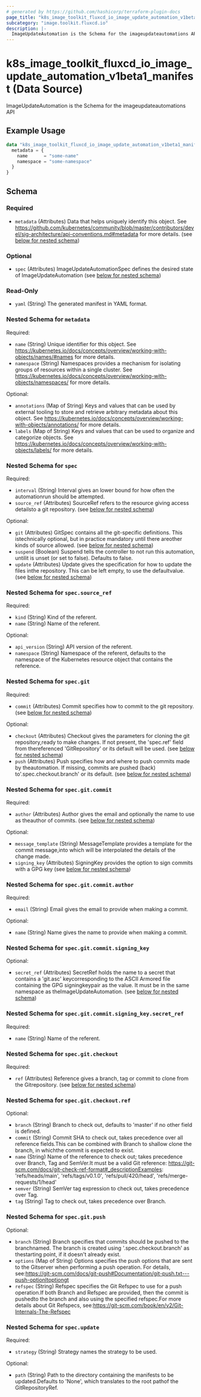 ```yaml
---
# generated by https://github.com/hashicorp/terraform-plugin-docs
page_title: "k8s_image_toolkit_fluxcd_io_image_update_automation_v1beta1_manifest Data Source - terraform-provider-k8s"
subcategory: "image.toolkit.fluxcd.io"
description: |-
  ImageUpdateAutomation is the Schema for the imageupdateautomations API
---
```


# k8s_image_toolkit_fluxcd_io_image_update_automation_v1beta1_manifest (Data Source)

ImageUpdateAutomation is the Schema for the imageupdateautomations API

## Example Usage

```terraform
data "k8s_image_toolkit_fluxcd_io_image_update_automation_v1beta1_manifest" "example" {
  metadata = {
    name      = "some-name"
    namespace = "some-namespace"
  }
}
```

<!-- schema generated by tfplugindocs -->
## Schema

### Required

- `metadata` (Attributes) Data that helps uniquely identify this object. See https://github.com/kubernetes/community/blob/master/contributors/devel/sig-architecture/api-conventions.md#metadata for more details. (see [below for nested schema](#nestedatt--metadata))

### Optional

- `spec` (Attributes) ImageUpdateAutomationSpec defines the desired state of ImageUpdateAutomation (see [below for nested schema](#nestedatt--spec))

### Read-Only

- `yaml` (String) The generated manifest in YAML format.

<a id="nestedatt--metadata"></a>
### Nested Schema for `metadata`

Required:

- `name` (String) Unique identifier for this object. See https://kubernetes.io/docs/concepts/overview/working-with-objects/names/#names for more details.
- `namespace` (String) Namespaces provides a mechanism for isolating groups of resources within a single cluster. See https://kubernetes.io/docs/concepts/overview/working-with-objects/namespaces/ for more details.

Optional:

- `annotations` (Map of String) Keys and values that can be used by external tooling to store and retrieve arbitrary metadata about this object. See https://kubernetes.io/docs/concepts/overview/working-with-objects/annotations/ for more details.
- `labels` (Map of String) Keys and values that can be used to organize and categorize objects. See https://kubernetes.io/docs/concepts/overview/working-with-objects/labels/ for more details.


<a id="nestedatt--spec"></a>
### Nested Schema for `spec`

Required:

- `interval` (String) Interval gives an lower bound for how often the automationrun should be attempted.
- `source_ref` (Attributes) SourceRef refers to the resource giving access detailsto a git repository. (see [below for nested schema](#nestedatt--spec--source_ref))

Optional:

- `git` (Attributes) GitSpec contains all the git-specific definitions. This istechnically optional, but in practice mandatory until there areother kinds of source allowed. (see [below for nested schema](#nestedatt--spec--git))
- `suspend` (Boolean) Suspend tells the controller to not run this automation, untilit is unset (or set to false). Defaults to false.
- `update` (Attributes) Update gives the specification for how to update the files inthe repository. This can be left empty, to use the defaultvalue. (see [below for nested schema](#nestedatt--spec--update))

<a id="nestedatt--spec--source_ref"></a>
### Nested Schema for `spec.source_ref`

Required:

- `kind` (String) Kind of the referent.
- `name` (String) Name of the referent.

Optional:

- `api_version` (String) API version of the referent.
- `namespace` (String) Namespace of the referent, defaults to the namespace of the Kubernetes resource object that contains the reference.


<a id="nestedatt--spec--git"></a>
### Nested Schema for `spec.git`

Required:

- `commit` (Attributes) Commit specifies how to commit to the git repository. (see [below for nested schema](#nestedatt--spec--git--commit))

Optional:

- `checkout` (Attributes) Checkout gives the parameters for cloning the git repository,ready to make changes. If not present, the 'spec.ref' field from thereferenced 'GitRepository' or its default will be used. (see [below for nested schema](#nestedatt--spec--git--checkout))
- `push` (Attributes) Push specifies how and where to push commits made by theautomation. If missing, commits are pushed (back) to'.spec.checkout.branch' or its default. (see [below for nested schema](#nestedatt--spec--git--push))

<a id="nestedatt--spec--git--commit"></a>
### Nested Schema for `spec.git.commit`

Required:

- `author` (Attributes) Author gives the email and optionally the name to use as theauthor of commits. (see [below for nested schema](#nestedatt--spec--git--commit--author))

Optional:

- `message_template` (String) MessageTemplate provides a template for the commit message,into which will be interpolated the details of the change made.
- `signing_key` (Attributes) SigningKey provides the option to sign commits with a GPG key (see [below for nested schema](#nestedatt--spec--git--commit--signing_key))

<a id="nestedatt--spec--git--commit--author"></a>
### Nested Schema for `spec.git.commit.author`

Required:

- `email` (String) Email gives the email to provide when making a commit.

Optional:

- `name` (String) Name gives the name to provide when making a commit.


<a id="nestedatt--spec--git--commit--signing_key"></a>
### Nested Schema for `spec.git.commit.signing_key`

Optional:

- `secret_ref` (Attributes) SecretRef holds the name to a secret that contains a 'git.asc' keycorresponding to the ASCII Armored file containing the GPG signingkeypair as the value. It must be in the same namespace as theImageUpdateAutomation. (see [below for nested schema](#nestedatt--spec--git--commit--signing_key--secret_ref))

<a id="nestedatt--spec--git--commit--signing_key--secret_ref"></a>
### Nested Schema for `spec.git.commit.signing_key.secret_ref`

Required:

- `name` (String) Name of the referent.




<a id="nestedatt--spec--git--checkout"></a>
### Nested Schema for `spec.git.checkout`

Required:

- `ref` (Attributes) Reference gives a branch, tag or commit to clone from the Gitrepository. (see [below for nested schema](#nestedatt--spec--git--checkout--ref))

<a id="nestedatt--spec--git--checkout--ref"></a>
### Nested Schema for `spec.git.checkout.ref`

Optional:

- `branch` (String) Branch to check out, defaults to 'master' if no other field is defined.
- `commit` (String) Commit SHA to check out, takes precedence over all reference fields.This can be combined with Branch to shallow clone the branch, in whichthe commit is expected to exist.
- `name` (String) Name of the reference to check out; takes precedence over Branch, Tag and SemVer.It must be a valid Git reference: https://git-scm.com/docs/git-check-ref-format#_descriptionExamples: 'refs/heads/main', 'refs/tags/v0.1.0', 'refs/pull/420/head', 'refs/merge-requests/1/head'
- `semver` (String) SemVer tag expression to check out, takes precedence over Tag.
- `tag` (String) Tag to check out, takes precedence over Branch.



<a id="nestedatt--spec--git--push"></a>
### Nested Schema for `spec.git.push`

Optional:

- `branch` (String) Branch specifies that commits should be pushed to the branchnamed. The branch is created using '.spec.checkout.branch' as thestarting point, if it doesn't already exist.
- `options` (Map of String) Options specifies the push options that are sent to the Gitserver when performing a push operation. For details, see:https://git-scm.com/docs/git-push#Documentation/git-push.txt---push-optionltoptiongt
- `refspec` (String) Refspec specifies the Git Refspec to use for a push operation.If both Branch and Refspec are provided, then the commit is pushedto the branch and also using the specified refspec.For more details about Git Refspecs, see:https://git-scm.com/book/en/v2/Git-Internals-The-Refspec



<a id="nestedatt--spec--update"></a>
### Nested Schema for `spec.update`

Required:

- `strategy` (String) Strategy names the strategy to be used.

Optional:

- `path` (String) Path to the directory containing the manifests to be updated.Defaults to 'None', which translates to the root pathof the GitRepositoryRef.
